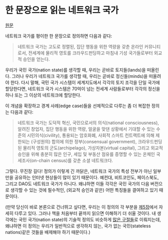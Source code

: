 # 한 문장으로 읽는 네트워크 국가

[원문](https://thenetworkstate.com/the-network-state-in-one-sentence)

네트워크 국가를 평이한 한 문장으로 정의하면 다음과 같다:

>네트워크 국가는 고도로 정렬된, 집단 행동을 위한 역량을 갖춘 온라인 커뮤니티로서, 전세계에 물리적 영토를 크라우드펀딩하고 마침내 기성 국가들로부터 외교적 승인을 얻는다.

우리가 국민 국가(nation state)를 생각할 때, 우리는 곧바로 토지들(lands)을 떠올린다. 그러나 우리가 네트워크 국가를 생각할 때, 우리는 곧바로 정신들(minds)을 떠올려야 한다. 다시 말해, 국민 국가 시스템이 세계지도에서 각각의 토지 조각을 단일 국가에 할당한다면, 네트워크 국가 시스템은 70억이 넘는 전세계 사람들로부터 각각의 정신을 하나 또는 그 이상의 네트워크에 할당한다.

이 개념을 확장하고 경계 사례(edge case)들을 선제적으로 다루는 좀 더 복잡한 정의는 다음과 같다:

>네트워크 국가는 도덕적 혁신, 국민으로서의 의식(national consciousness), 알려진 창업자, 집단 행동을 위한 역량, 얼굴을 맞댄 상황에서 기대할 수 있는 수준의 시민의식(civility), 통용되는 암호화폐, 사회적 스마트 컨트랙트에 의해 제한되는 (구성원의) 합의에 의한 정부(consensual government), 크라우드펀딩된 물리적 영토의 군도(archipelago), 가상자본(virtual capital), 그리고 외교적 승인을 위해 충분히 많은 인구, 세입 및 부동산 점유를 증명할 수 있는 온체인 국세조사(on-chain census)를 갖춘 소셜 네트워크다.

그렇다. 무진장 길다! 정의가 이렇게 긴 까닭은, 네트워크 국가의 특성 전부가 아닌 일부만을 공유하는 인터넷 현상들이 많이 있기 때문이다. 예컨대, 비트코인도, 페이스북도, 그리고 DAO도 네트워크 국가가 아니다. 왜냐하면 이들 각각은 국민 국가의 다음 버전으로 생각할 수 있는 것에 필수적인, (외교적 승인과 같은) 어떤 특징들을 결여하고 있기 때문이다.

(만약 당신이 바로 본론으로 건너뛰고 싶다면, 우리는 이 정의의 각 부분을 [제5장](./ch05_to_networkstate/national_to_network.md)에서 자세히 다루고 있다. 그러나 책을 처음부터 끝까지 읽으면 이해하기 더 쉬울 것이다. 내 생각에는 국민 국가(nation state)의 기술적 정의도 비슷하게 [많은 구절들](https://archive.ph/weQQ0)로 이뤄지는데, 왜냐하면 이 정의는 우리가 일반적으로 생각하지 않는, 국가 없는 국민(stateless nations)같은 것들을 배제해야 하기 때문이다.)